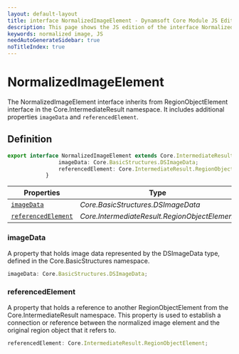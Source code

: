 ```yaml
---
layout: default-layout
title: interface NormalizedImageElement - Dynamsoft Core Module JS Edition API Reference
description: This page shows the JS edition of the interface NormalizedImageElement in Dynamsoft Core Module.
keywords: normalized image, JS
needAutoGenerateSidebar: true
noTitleIndex: true
---
```


# NormalizedImageElement

The NormalizedImageElement interface inherits from RegionObjectElement interface in the Core.IntermediateResult namespace. It includes additional properties `imageData` and `referencedElement`.

## Definition

```ts
export interface NormalizedImageElement extends Core.IntermediateResult.RegionObjectElement {
                imageData: Core.BasicStructures.DSImageData;
                referencedElement: Core.IntermediateResult.RegionObjectElement;
            }
```

| Properties               | Type |
|----------------------|-------------|
| [`imageData`](#imagedata) | *Core.BasicStructures.DSImageData* |
| [`referencedElement`](#referencedelement) | *Core.IntermediateResult.RegionObjectElement* |

### imageData

A property that holds image data represented by the DSImageData type, defined in the Core.BasicStructures namespace. 

```ts
imageData: Core.BasicStructures.DSImageData;
```

### referencedElement

A property that holds a reference to another RegionObjectElement from the Core.IntermediateResult namespace. This property is used to establish a connection or reference between the normalized image element and the original region object that it refers to.

```ts
referencedElement: Core.IntermediateResult.RegionObjectElement;
```
